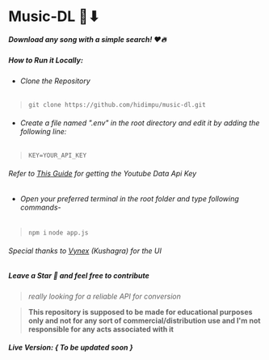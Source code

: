 # Music-DL 🎵⬇
##### **Download any song with a simple search! ❤🔥**

#####  How to Run it Locally:
- ###### Clone the Repository 
> ` git clone https://github.com/hidimpu/music-dl.git `
- ###### Create a file named ".env" in the root directory and edit it by adding the following line:
> ` KEY=YOUR_API_KEY ` 
###### Refer to [This Guide](https://www.slickremix.com/docs/get-api-key-for-youtube/) for getting the Youtube Data Api Key

- ###### Open your preferred terminal in the root folder and type following commands-
>  `npm i`
> `node app.js`

###### Special thanks to [Vynex](https://vynex.github.io)    (Kushagra) for the UI

##### Leave a Star :hugs: and feel free to contribute  

> *really looking for a reliable API for conversion*

> **This repository is supposed to be made for educational purposes only and not for any sort of commercial/distribution use and I'm not responsible for any acts associated with it**

#####  Live Version: { To be updated soon }
